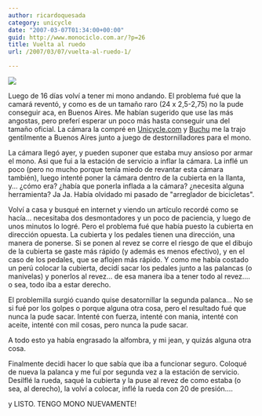 ```yaml
---
author: ricardoquesada
category: unicycle
date: "2007-03-07T01:34:00+00:00"
guid: http://www.monociclo.com.ar/?p=26
title: Vuelta al ruedo
url: /2007/03/07/vuelta-al-ruedo-1/

---
```


![](/wp-content/uploads/2007/03/8cf44-inflador.jpg)

Luego de 16 días volví a tener mi mono andando. El problema fué que la camará
reventó, y como es de un tamaño raro (24 x 2,5-2,75) no la pude conseguir aca,
en Buenos Aires. Me habían sugerido que use las más angostas, pero preferí
esperar un poco más hasta conseguir una del tamaño oficial. La cámara la compré
en [Unicycle.com](http://www.unicycle.com/) y [Buchu](http://www.buchu.com.ar/)
me la trajo gentilmente a Buenos Aires junto a juego de destornilladores para el
mono.  

La cámara llegó ayer, y pueden suponer que estaba muy ansioso por armar el mono.
Asi que fui a la estación de servicio a inflar la cámara. La inflé un poco (pero
no mucho porque tenía miedo de revantar esta cámara también), luego intenté
poner la cámara dentro de la cubierta en la llanta, y... ¿cómo era? ¿había que
ponerla inflada a la cámara? ¿necesita alguna herramienta? Ja Ja. Había olvidado
mi pasado de "arreglador de bicicletas".  

Volví a casa y busqué en internet y viendo un artículo recordé como se hacía...
necesitaba dos desmontadores y un poco de paciencia, y luego de unos minutos lo
logré. Pero el problema fué que había puesto la cubierta en dirección opuesta.
La cubierta y los pedales tienen una dirección, una manera de ponerse. Si se
ponen al revez se corre el riesgo de que el dibujo de la cubierta se gaste más
rápido (y además es menos efectivo), y en el caso de los pedales, que se aflojen
más rápido. Y como me había costado un perú colocar la cubierta, decidí sacar
los pedales junto a las palancas (o manivelas) y ponerlos al revez... de esa
manera iba a tener todo al revez.... o sea, todo iba a estar derecho.  

El problemilla surgió cuando quise desatornillar la segunda palanca... No se si
fué por los golpes o porque alguna otra cosa, pero el resultado fué que nunca la
pude sacar. Intenté con fuerza, intenté con mania, intenté con aceite, intenté
con mil cosas, pero nunca la pude sacar.  

A todo esto ya había engrasado la alfombra, y mi jean, y quizás alguna otra
cosa.  

Finalmente decidi hacer lo que sabía que iba a funcionar seguro. Coloqué de
nueva la palanca y me fuí por segunda vez a la estación de servicio. Desilflé la
rueda, saqué la cubierta y la puse al revez de como estaba (o sea, al derecho),
la volví a colocar, inflé la rueda con 20 de presión....

y LISTO. TENGO MONO NUEVAMENTE!
